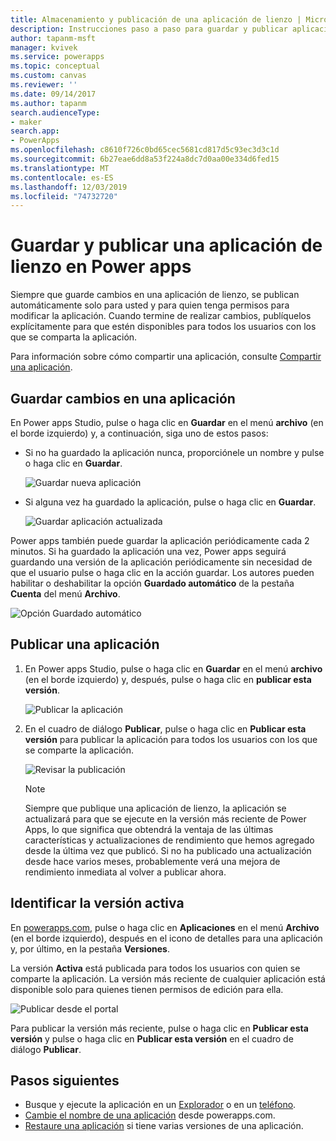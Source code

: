```yaml
---
title: Almacenamiento y publicación de una aplicación de lienzo | Microsoft Docs
description: Instrucciones paso a paso para guardar y publicar aplicaciones de lienzo para creadores de aplicaciones
author: tapanm-msft
manager: kvivek
ms.service: powerapps
ms.topic: conceptual
ms.custom: canvas
ms.reviewer: ''
ms.date: 09/14/2017
ms.author: tapanm
search.audienceType:
- maker
search.app:
- PowerApps
ms.openlocfilehash: c8610f726c0bd65cec5681cd817d5c93ec3d3c1d
ms.sourcegitcommit: 6b27eae6dd8a53f224a8dc7d0aa00e334d6fed15
ms.translationtype: MT
ms.contentlocale: es-ES
ms.lasthandoff: 12/03/2019
ms.locfileid: "74732720"
---
```

# <a name="save-and-publish-a-canvas-app-in-power-apps"></a>Guardar y publicar una aplicación de lienzo en Power apps
Siempre que guarde cambios en una aplicación de lienzo, se publican automáticamente solo para usted y para quien tenga permisos para modificar la aplicación. Cuando termine de realizar cambios, publíquelos explícitamente para que estén disponibles para todos los usuarios con los que se comparta la aplicación.

Para información sobre cómo compartir una aplicación, consulte [Compartir una aplicación](share-app.md).

## <a name="save-changes-to-an-app"></a>Guardar cambios en una aplicación
En Power apps Studio, pulse o haga clic en **Guardar** en el menú **archivo** (en el borde izquierdo) y, a continuación, siga uno de estos pasos:

* Si no ha guardado la aplicación nunca, proporciónele un nombre y pulse o haga clic en **Guardar**.

    ![Guardar nueva aplicación](./media/save-publish-app/save-as.png)
* Si alguna vez ha guardado la aplicación, pulse o haga clic en **Guardar**.  

    ![Guardar aplicación actualizada](./media/save-publish-app/save-app.png)

Power apps también puede guardar la aplicación periódicamente cada 2 minutos. Si ha guardado la aplicación una vez, Power apps seguirá guardando una versión de la aplicación periódicamente sin necesidad de que el usuario pulse o haga clic en la acción guardar. Los autores pueden habilitar o deshabilitar la opción **Guardado automático** de la pestaña **Cuenta** del menú **Archivo**.

![Opción Guardado automático](./media/save-publish-app/autosave.png)

## <a name="publish-an-app"></a>Publicar una aplicación
1. En Power apps Studio, pulse o haga clic en **Guardar** en el menú **archivo** (en el borde izquierdo) y, después, pulse o haga clic en **publicar esta versión**.

    ![Publicar la aplicación](./media/save-publish-app/publish-app.png)
2. En el cuadro de diálogo **Publicar**, pulse o haga clic en **Publicar esta versión** para publicar la aplicación para todos los usuarios con los que se comparte la aplicación.

   ![Revisar la publicación](./media/save-publish-app/publish-review.png)

   > [!NOTE]
   > Siempre que publique una aplicación de lienzo, la aplicación se actualizará para que se ejecute en la versión más reciente de Power Apps, lo que significa que obtendrá la ventaja de las últimas características y actualizaciones de rendimiento que hemos agregado desde la última vez que publicó. Si no ha publicado una actualización desde hace varios meses, probablemente verá una mejora de rendimiento inmediata al volver a publicar ahora.

## <a name="identify-the-live-version"></a>Identificar la versión activa
En [powerapps.com](https://make.powerapps.com?utm_source=padocs&utm_medium=linkinadoc&utm_campaign=referralsfromdoc), pulse o haga clic en **Aplicaciones** en el menú **Archivo** (en el borde izquierdo), después en el icono de detalles para una aplicación y, por último, en la pestaña **Versiones**.

La versión **Activa** está publicada para todos los usuarios con quien se comparte la aplicación. La versión más reciente de cualquier aplicación está disponible solo para quienes tienen permisos de edición para ella.

![Publicar desde el portal](./media/save-publish-app/publish-portal.png)

Para publicar la versión más reciente, pulse o haga clic en **Publicar esta versión** y pulse o haga clic en **Publicar esta versión** en el cuadro de diálogo **Publicar**.

## <a name="next-steps"></a>Pasos siguientes
* Busque y ejecute la aplicación en un [Explorador](../../user/run-app-browser.md) o en un [teléfono](../../user/run-app-client.md).
* [Cambie el nombre de una aplicación](set-name-tile.md) desde powerapps.com.
* [Restaure una aplicación](restore-an-app.md) si tiene varias versiones de una aplicación.
